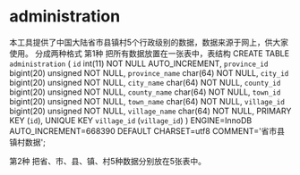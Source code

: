 # administration
本工具提供了中国大陆省市县镇村5个行政级别的数据，数据来源于网上，供大家使用。
分成两种格式
第1种
把所有数据放置在一张表中，表结构
CREATE TABLE `administration` (
  `id` int(11) NOT NULL AUTO_INCREMENT,
  `province_id` bigint(20) unsigned NOT NULL,
  `province_name` char(64) NOT NULL,
  `city_id` bigint(20) unsigned NOT NULL,
  `city_name` char(64) NOT NULL,
  `county_id` bigint(20) unsigned NOT NULL,
  `county_name` char(64) NOT NULL,
  `town_id` bigint(20) unsigned NOT NULL,
  `town_name` char(64) NOT NULL,
  `village_id` bigint(20) unsigned NOT NULL,
  `village_name` char(64) NOT NULL,
  PRIMARY KEY (`id`),
  UNIQUE KEY `village_id` (`village_id`)
) ENGINE=InnoDB AUTO_INCREMENT=668390 DEFAULT CHARSET=utf8 COMMENT='省市县镇村数据';

第2种
把省、市、县、镇、村5种数据分别放在5张表中。
